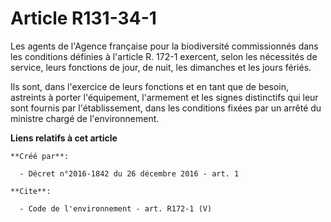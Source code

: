 # Article R131-34-1

Les agents de l'Agence française pour la biodiversité commissionnés dans les conditions définies à l'article R. 172-1
exercent, selon les nécessités de service, leurs fonctions de jour, de nuit, les dimanches et les jours fériés.

Ils sont, dans l'exercice de leurs fonctions et en tant que de besoin, astreints à porter l'équipement, l'armement et les
signes distinctifs qui leur sont fournis par l'établissement, dans les conditions fixées par un arrêté du ministre chargé de
l'environnement.

**Liens relatifs à cet article**

	**Créé par**:

	  - Décret n°2016-1842 du 26 décembre 2016 - art. 1

	**Cite**:

	  - Code de l'environnement - art. R172-1 (V)

